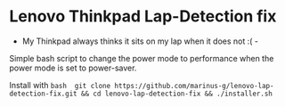  # Lenovo Thinkpad Lap-Detection fix
- My Thinkpad always thinks it sits on my lap when it does not :( -

Simple bash script to change the power mode to performance when the power mode is set to power-saver.

Install with ``bash 
git clone https://github.com/marinus-g/lenovo-lap-detection-fix.git && cd lenovo-lap-detection-fix && ./installer.sh``
